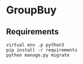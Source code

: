 GroupBuy
===

## Requirements
```
virtual env .p python3
pip install -r requirements
python manage.py migrate
```


